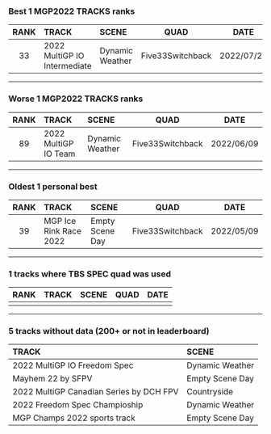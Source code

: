 ### Best 1 MGP2022 TRACKS ranks
|RANK|TRACK|SCENE|QUAD|DATE|
|:---:|:---|:---|:---:|:---:|
|33|2022 MultiGP IO Intermediate|Dynamic Weather|Five33Switchback|2022/07/26|
---
### Worse 1 MGP2022 TRACKS ranks
|RANK|TRACK|SCENE|QUAD|DATE|
|:---:|:---|:---|:---:|:---:|
|89|2022 MultiGP IO Team|Dynamic Weather|Five33Switchback|2022/06/09|
---
### Oldest 1 personal best
|RANK|TRACK|SCENE|QUAD|DATE|
|:---:|:---|:---|:---:|:---:|
|39|MGP Ice Rink Race 2022|Empty Scene Day|Five33Switchback|2022/05/09|
---
### 1 tracks where TBS SPEC quad was used
|RANK|TRACK|SCENE|QUAD|DATE|
|:---:|:---|:---|:---:|:---:|
||||||
---
### 5 tracks without data (200+ or not in leaderboard)
|TRACK|SCENE|
|:---|:---|
|2022 MultiGP IO Freedom Spec|Dynamic Weather|
|Mayhem 22 by SFPV|Empty Scene Day|
|2022 MultiGP Canadian Series by DCH FPV|Countryside|
|2022 Freedom Spec Champioship|Dynamic Weather|
|MGP Champs 2022 sports track|Empty Scene Day|
